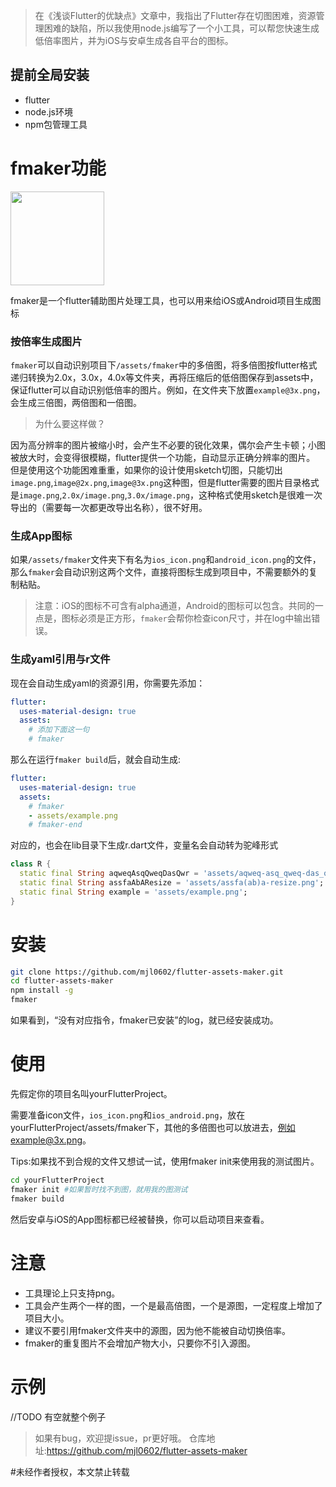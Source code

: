 > 在《浅谈Flutter的优缺点》文章中，我指出了Flutter存在切图困难，资源管理困难的缺陷，所以我使用node.js编写了一个小工具，可以帮您快速生成低倍率图片，并为iOS与安卓生成各自平台的图标。

## 提前全局安装
- flutter
- node.js环境
- npm包管理工具

# fmaker功能

<img src="https://github.com/mjl0602/flutter-assets-maker/blob/master/assets/ic_launcher.png?raw=true" width = "150" height = "150" div/>

fmaker是一个flutter辅助图片处理工具，也可以用来给iOS或Android项目生成图标

### 按倍率生成图片
`fmaker`可以自动识别项目下`/assets/fmaker`中的多倍图，将多倍图按flutter格式递归转换为2.0x，3.0x，4.0x等文件夹，再将压缩后的低倍图保存到assets中，保证flutter可以自动识别低倍率的图片。例如，在文件夹下放置`example@3x.png`，会生成三倍图，两倍图和一倍图。

> 为什么要这样做？  

因为高分辨率的图片被缩小时，会产生不必要的锐化效果，偶尔会产生卡顿；小图被放大时，会变得很模糊，flutter提供一个功能，自动显示正确分辨率的图片。
但是使用这个功能困难重重，如果你的设计使用sketch切图，只能切出`image.png`,`image@2x.png`,`image@3x.png`这种图，但是flutter需要的图片目录格式是`image.png`,`2.0x/image.png`,`3.0x/image.png`，这种格式使用sketch是很难一次导出的（需要每一次都更改导出名称），很不好用。

### 生成App图标

如果`/assets/fmaker`文件夹下有名为`ios_icon.png`和`android_icon.png`的文件，那么`fmaker`会自动识别这两个文件，直接将图标生成到项目中，不需要额外的复制粘贴。

> 注意：iOS的图标不可含有alpha通道，Android的图标可以包含。共同的一点是，图标必须是正方形，`fmaker`会帮你检查icon尺寸，并在log中输出错误。

### 生成yaml引用与r文件

现在会自动生成yaml的资源引用，你需要先添加：

```yaml
flutter:
  uses-material-design: true
  assets:
    # 添加下面这一句
    # fmaker
```
那么在运行`fmaker build`后，就会自动生成:
```yaml
flutter:
  uses-material-design: true
  assets:
    # fmaker
    - assets/example.png
    # fmaker-end
```
对应的，也会在lib目录下生成r.dart文件，变量名会自动转为驼峰形式
```dart
class R {
  static final String aqweqAsqQweqDasQwr = 'assets/aqweq-asq_qweq-das_qwr.png';
  static final String assfaAbAResize = 'assets/assfa(ab)a-resize.png';
  static final String example = 'assets/example.png';
}
```

# 安装

```bash
git clone https://github.com/mjl0602/flutter-assets-maker.git
cd flutter-assets-maker
npm install -g
fmaker
```
如果看到，“没有对应指令，fmaker已安装”的log，就已经安装成功。

# 使用
先假定你的项目名叫yourFlutterProject。

需要准备icon文件，`ios_icon.png`和`ios_android.png`，放在yourFlutterProject/assets/fmaker下，其他的多倍图也可以放进去，例如example@3x.png。

Tips:如果找不到合规的文件又想试一试，使用fmaker init来使用我的测试图片。

```bash
cd yourFlutterProject
fmaker init #如果暂时找不到图，就用我的图测试
fmaker build
```
然后安卓与iOS的App图标都已经被替换，你可以启动项目来查看。

# 注意

- 工具理论上只支持png。
- 工具会产生两个一样的图，一个是最高倍图，一个是源图，一定程度上增加了项目大小。
- 建议不要引用fmaker文件夹中的源图，因为他不能被自动切换倍率。
- fmaker的重复图片不会增加产物大小，只要你不引入源图。

# 示例

//TODO
有空就整个例子

> 如果有bug，欢迎提issue，pr更好哦。
> 仓库地址:https://github.com/mjl0602/flutter-assets-maker

#未经作者授权，本文禁止转载


